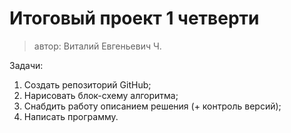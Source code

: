 # Итоговый проект 1 четверти
> автор: Виталий Евгеньевич Ч.

Задачи:
1. Создать репозиторий GitHub;
2. Нарисовать блок-схему алгоритма;
3. Снабдить работу описанием решения (+ контроль версий);
4. Написать программу.
